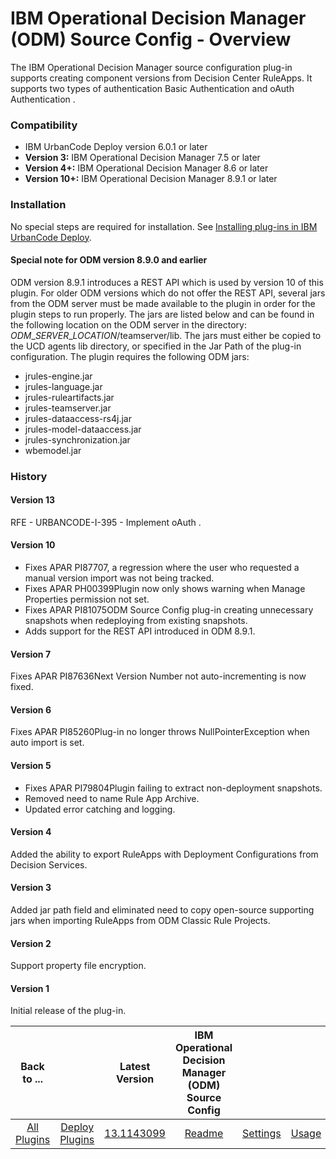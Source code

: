 
# IBM Operational Decision Manager (ODM) Source Config - Overview


The IBM Operational Decision Manager source configuration plug-in supports creating component versions from Decision Center RuleApps. It supports two types of authentication Basic Authentication and oAuth Authentication .

### Compatibility

* IBM UrbanCode Deploy version 6.0.1 or later
* **Version 3:** IBM Operational Decision Manager 7.5 or later
* **Version 4+:** IBM Operational Decision Manager 8.6 or later
* **Version 10+:** IBM Operational Decision Manager 8.9.1 or later

### Installation

No special steps are required for installation. See [Installing plug-ins in IBM UrbanCode Deploy](https://community.ibm.com/community/user/wasdevops/blogs/laurel-dickson-bull1/2022/06/13/install-plugins "Installing plug-ins in IBM UrbanCode Deploy").

#### Special note for ODM version 8.9.0 and earlier

ODM version 8.9.1 introduces a REST API which is used by version 10 of this plugin. For older ODM versions which do not offer the REST API, several jars from the ODM server must be made available to the plugin in order for the plugin steps to run properly. The jars are listed below and can be found in the following location on the ODM server in the directory: $ODM\_SERVER\_LOCATION$/teamserver/lib. The jars must either be copied to the UCD agents lib directory, or specified in the Jar Path of the plug-in configuration. The plugin requires the following ODM jars:

* jrules-engine.jar
* jrules-language.jar
* jrules-ruleartifacts.jar
* jrules-teamserver.jar
* jrules-dataaccess-rs4j.jar
* jrules-model-dataaccess.jar
* jrules-synchronization.jar
* wbemodel.jar

### History

#### Version 13

RFE - URBANCODE-I-395 - Implement oAuth .

#### Version 10

* Fixes APAR PI87707, a regression where the user who requested a manual version import was not being tracked.
* Fixes APAR PH00399Plugin now only shows warning when Manage Properties permission not set.
* Fixes APAR PI81075ODM Source Config plug-in creating unnecessary snapshots when redeploying from existing snapshots.
* Adds support for the REST API introduced in ODM 8.9.1.

#### Version 7

Fixes APAR PI87636Next Version Number not auto-incrementing is now fixed.

#### Version 6

Fixes APAR PI85260Plug-in no longer throws NullPointerException when auto import is set.

#### Version 5

* Fixes APAR PI79804Plugin failing to extract non-deployment snapshots.
* Removed need to name Rule App Archive.
* Updated error catching and logging.

#### Version 4

Added the ability to export RuleApps with Deployment Configurations from Decision Services.

#### Version 3

Added jar path field and eliminated need to copy open-source supporting jars when importing RuleApps from ODM Classic Rule Projects.

#### Version 2

Support property file encryption.

#### Version 1

Initial release of the plug-in.



|Back to ...||Latest Version|IBM Operational Decision Manager (ODM) Source Config ||||
| :---: | :---: | :---: | :---: | :---: | :---: | :---: |
|[All Plugins](../../index.md)|[Deploy Plugins](../README.md)|[13.1143099](https://raw.githubusercontent.com/UrbanCode/IBM-UCD-PLUGINS/main/files/ibm-odm-source-config/ucd-ibm-odm-source-config-13.1143099.zip)|[Readme](README.md)|[Settings](settings.md)|[Usage](usage.md)|[Downloads](downloads.md)|
